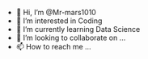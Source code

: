 - 👋 Hi, I’m @Mr-mars1010
- 👀 I’m interested in Coding
- 🌱 I’m currently learning Data Science
- 💞️ I’m looking to collaborate on ...
- 📫 How to reach me ...

<!---
Mr-mars1010/Mr-mars1010 is a ✨ special ✨ repository because its `README.md` (this file) appears on your GitHub profile.
You can click the Preview link to take a look at your changes.
--->

